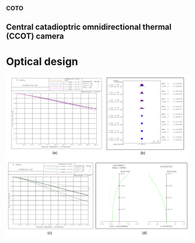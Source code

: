 ### COTO
## Central catadioptric omnidirectional thermal (CCOT) camera
# Optical design
![Optical design](./optical_design1.PNG)
![Optical design](./optical_design2.PNG)
